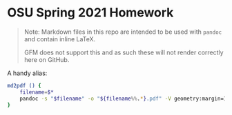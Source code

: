 # OSU Spring 2021 Homework

> Note: Markdown files in this repo are intended to be used with `pandoc` and contain inline LaTeX.
>
> GFM does not support this and as such these will not render correctly here on GitHub.

A handy alias:

```sh
md2pdf () {
    filename=$*
    pandoc -s "$filename" -o "${filename%%.*}.pdf" -V geometry:margin=1in --highlight=tango --citeproc
}
```
